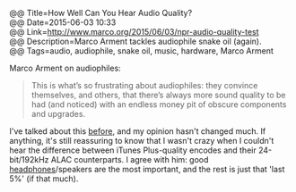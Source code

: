 @@ Title=How Well Can You Hear Audio Quality?  
@@ Date=2015-06-03 10:33  
@@ Link=http://www.marco.org/2015/06/03/npr-audio-quality-test  
@@ Description=Marco Arment tackles audiophile snake oil (again).  
@@ Tags=audio, audiophile, snake oil, music, hardware, Marco Arment  

Marco Arment on audiophiles:
>This is what’s so frustrating about audiophiles: they convince themselves, and others, that there’s always more sound quality to be had (and noticed) with an endless money pit of obscure components and upgrades.

I've talked about this [before][theoveranalyzed], and my opinion hasn't changed much. If anything, it's still reassuring to know that I wasn't crazy when I couldn't hear the difference between iTunes Plus-quality encodes and their 24-bit/192kHz ALAC counterparts. I agree with him: good [headphones][amazon]/speakers are the most important, and the rest is just that 'last 5%' (if that much).

[amazon]: http://www.amazon.com/dp/B00C4VFYRC/?tag=theov0c-20
[theoveranalyzed]: /2015/2/3/ponoplayer-and-other-audiophile-snake-oil